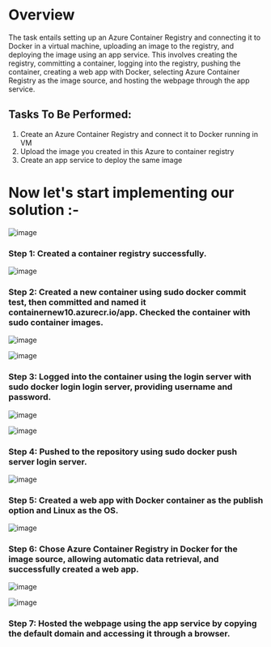 # Overview

 The task entails setting up an Azure Container Registry and connecting it to Docker in a virtual machine, uploading an image to the registry,
 and deploying the image using an app service. This involves creating the registry, committing a container, logging into the registry, pushing 
 the container, creating a web app with Docker, selecting Azure Container Registry as the image source, and hosting the webpage through the app service.

## Tasks To Be Performed: 

1. Create an Azure Container Registry and connect it to Docker running in VM 
2. Upload the image you created in this Azure to container registry 
3. Create an app service to deploy the same image

# Now let's start implementing our solution :-

![image](https://github.com/satyamaatmdeep10/Azure-Network/assets/137147966/dbb1d09f-ced4-4535-8963-97426e74b20b)

### Step 1: Created a container registry successfully.

![image](https://github.com/satyamaatmdeep10/Azure-Network/assets/137147966/33191c48-fd07-453b-b47a-0bc383899bb9)

### Step 2: Created a new container using sudo docker commit test, then committed and named it containernew10.azurecr.io/app. Checked the container with sudo container images.

 ![image](https://github.com/satyamaatmdeep10/Azure-Network/assets/137147966/affb7805-248b-492d-b069-a3481bb16c1b)

 ![image](https://github.com/satyamaatmdeep10/Azure-Network/assets/137147966/d05665bb-f46c-47d5-82fe-321420be1b5b)
 

### Step 3: Logged into the container using the login server with sudo docker login login server, providing username and password.

![image](https://github.com/satyamaatmdeep10/Azure-Network/assets/137147966/51ce30b9-30ce-48ca-924c-da6d3a1d27d7)

![image](https://github.com/satyamaatmdeep10/Azure-Network/assets/137147966/b3e5389f-0c9a-483f-99c1-a125ec671158)


### Step 4: Pushed to the repository using sudo docker push server login server.

![image](https://github.com/satyamaatmdeep10/Azure-Network/assets/137147966/779da2d7-f5e5-47d1-bfdd-a8d636ae5da3)

### Step 5: Created a web app with Docker container as the publish option and Linux as the OS.

![image](https://github.com/satyamaatmdeep10/Azure-Network/assets/137147966/1ecaed22-58cd-453f-a8eb-1e1632667fb1)

### Step 6: Chose Azure Container Registry in Docker for the image source, allowing automatic data retrieval, and successfully created a web app.

![image](https://github.com/satyamaatmdeep10/Azure-Network/assets/137147966/9823386c-3afe-4b32-aa2e-fd533bc67680)

![image](https://github.com/satyamaatmdeep10/Azure-Network/assets/137147966/a8b29743-d7ad-4adb-b983-f45f2d940ced)

### Step 7: Hosted the webpage using the app service by copying the default domain and accessing it through a browser.
